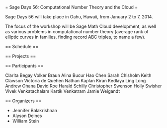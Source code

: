 = Sage Days 56: Computational Number Theory and the Cloud =

Sage Days 56 will take place in Oahu, Hawaii, from January 2 to 7, 2014.  

The focus of the workshop will be Sage Math Cloud development, as well as various problems in computational number theory (average rank of elliptic curves in families, finding record ABC triples, to name a few).

== Schedule ==


== Projects ==

== Participants ==

Clarita Begay
Volker Braun
Alina Bucur
Hao Chen
Sarah Chisholm
Keith Clawson
Victoria de Quehen
Nathan Kaplan
Kiran Kedlaya
Ling Long
Andrew Ohana
David Roe 
Harald Schilly
Christopher Swenson 
Holly Swisher
Vivek Venkatachalam
Kartik Venkatram
Jamie Weigandt

== Organizers ==

  * Jennifer Balakrishnan 
  * Alyson Deines
  * William Stein
